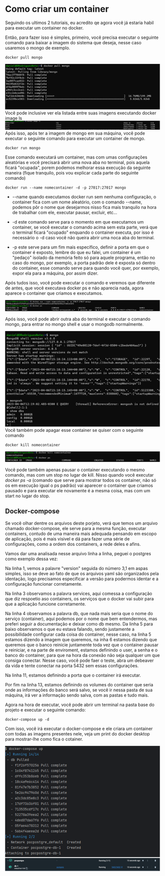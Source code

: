# Como criar um container

Seguindo os ultimos 2 tutoriais, eu acredito qe agora você já estaria habil para executar um container no docker.

Então, para fazer isso é simples, primeiro, você precisa executar o seguinte comando para baixar a imagem do sistema
que deseja, nesse caso usaremos o mongo de exemplo.
```
docker pull mongo
```
![imagem sendo puxada do repositório do docker](image/puxandoImagemDocker.png)
Você pode inclusive ver ela listada entre suas imagens executando docker image ls
![imagem aparecendo na lista de imagens baixadas](image/dockerImageLs.png)
Após isso, após ter a imagem de mongo em sua máquina, você pode executar o seguinte comando para executar um container 
de mongo.
```
docker run mongo
```
Esse comando executará um container, mas com umas configurações aleatórias e você precisará abrir uma nova aba no terminal,
pois aquela ficará "ocupada", porem podemos melhorar essa execução da seguinte maneira (fique tranquilo, pois vou explicar
cada parte do seguinte comando)

```
docker run --name nomecontainer -d -p 27017:27017 mongo 
```
* --name
quando executamos docker run sem nenhuma configuração, o container fica com um nome aleatório, com 
o comando --name, podemos pôr o nome que desejarmos nisso fica mais tranquilo na hora de trabalhar com ele, executar
pausar, excluir, etc...

* -d
este comando serve para o momento em que executamos um container, se você executar o comando acima sem esta parte, verá 
que o terminal ficará "ocupado" enquando o container executa, por isso é necessário o -d caso você não queira abrir uma
noca aba do terminal.
* -p
este serve para um fim mais específico, definir a porta em que o container é exposto, lembre do que eu falei, um container
é um "pedaço" isolado da memória feito só para aquele programa, então no caso do mongo, por exemplo, a porta padrão dele 
é exposta só dentro do container, esse comando serve para quando você quer, por exemplo, expor ela para a máquina, por assim dizer.   

Após tudos isso, você pode executar o comando e veremos que diferente de antes, que você executava docker ps e não aparecia nada,
agora aparece o container que criamos e executamos.

![docker ps após criação do container](image/dockerPsMongo.png)

Após isso, você pode abrir outra aba do terminal e executar o comando mongo, para entrar no mongo shell e usar o mongodb
normalmente.

![mongodb funcionando como se estivesse instalado](image/mongoFuncionando.png)
Você também pode apagar esse container se quiser com o seguinte comando
```
docker kill nomecontainer
```
![docker kill surtindo efeito](image/exemploDockerKill.png)

Você pode também apenas pausar o container executando o mesmo comando, mas com um stop no lugar de kill. Nisso quando 
você executar *docker ps -a* (comando que serve para mostrar todos os container, não só os em execução igual o ps padrão) 
vai aparecer o container que criamos pausado e para executar ele novamente é a mesma coisa, mas com um start no lugar do stop.

## Docker-compose

Se você olhar dentre os arquivos deste porjeto, verá que temos um arquivo chamado docker-compose, ele serve para a mesma
função, executar containers, contudo de uma maneira mais adequada pensando em escopo de aplicação, pois é mais visivel e 
dá para fazer uma série de configurações, como a ordem dos containers, a rede deles e afins.

Vamos dar uma analisada nesse arquivo linha a linha, peguei o postgres como exemplo dessa vez:

Na linha 1, vemos a palavre "version" seguida do número 3,1 em aspas simples, isso se deve ao fato de que
os arquivos yaml são organizados pela identação, logo precisamos especificar a versão para podermos identar e a configuração 
funcionar corretamente.

Na linha 3 observamos a palavra services, aqui comessa a configuração que diz respoetio aso containers, os serviços que o 
docker vai subir para que a aplicação funcione corretamente.

Na linha 4 observamos a palavra db, que nada mais seria que o nome do serviço (container), aqui podemos por o nome que 
bem entendermos, mas preferi seguir a documentação e deixar como db mesmo. 
Da linha 5 para baixo observamos o que eu estava falando, sendo justamente a possibilidade configurar cada coisa do 
container, nesse caso, na linha 5 estamos dizendo a imagem que queremos, na inha 6 estamos dizendo que queremos
que o banco reinicie juntamente toda vez que o container pausar e reiniciar, e na parte de enviroment,
estamos definindo o user, a senha e o banco do container, para que na hora da conexão não seja qualquer um que 
consiga conectar. Nesse caso, você pode faer o teste, abra um debeaver da vida e tente conectar na porta 5432 sem 
essas configurações.

Na linha 11, estamos definindo a porta que o container irá executar.

Por fim na linha 13, estamos definindo os volumes do container que seria onde as informações do banco será salvo, 
se você ir nessa pasta de sua máquina, irá ver a informação sendo salva, com as pastas e tudo mais.

Agora na hora de executar, você pode abrir um terminal na pasta base do projeto e executar o seguinte comando:
```
docker-compose up -d
```
Com isso, você irá executar o docker-compose e ele criara um container com todas as imagens presentes nele, veja 
um print do docker desktop para mostrar-lhe como fica o cotainer.


![container sendo criado depois do comando docker-compose](image/docker-commposeSendoExecutado.png)
![docker-compose na interface docker desktop](image/exemploPostgreInterface.png)